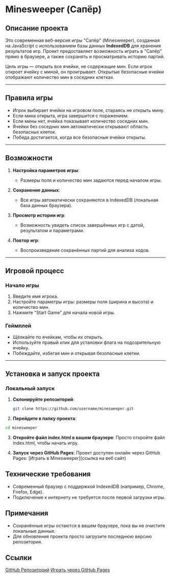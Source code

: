 # Minesweeper (Сапёр)

## Описание проекта

Это современная веб-версия игры "Сапёр" (Minesweeper), созданная на JavaScript с использованием базы данных **IndexedDB** для хранения результатов игр. Проект предоставляет возможность играть в "Сапёр" прямо в браузере, а также сохранять и просматривать историю партий.

Цель игры — открыть все ячейки, не содержащие мин. Если игрок откроет ячейку с миной, он проигрывает. Открытые безопасные ячейки отображают количество мин в соседних клетках.

---

## Правила игры

- Игрок выбирает ячейки на игровом поле, стараясь не открыть мину.
- Если мина открыта, игра завершится с поражением.
- Если мины нет, ячейка показывает количество соседних мин.
- Ячейки без соседних мин автоматически открывают область безопасных клеток.
- Победа достигается, когда все безопасные ячейки открыты.

---

## Возможности

1. **Настройка параметров игры**:  
   - Размеры поля и количество мин задаются перед началом игры.

2. **Сохранение данных**:  
   - Все игры автоматически сохраняются в IndexedDB (локальная база данных браузера).

3. **Просмотр истории игр**:  
   - Возможность увидеть список завершённых игр с датой, результатом и параметрами.

4. **Повтор игр**:  
   - Воспроизведение сохранённых партий для анализа ходов.

---

## Игровой процесс

### Начало игры

1. Введите имя игрока.
2. Настройте параметры игры: размеры поля (ширина и высота) и количество мин.
3. Нажмите "Start Game" для начала новой игры.

### Геймплей

- Щёлкайте по ячейкам, чтобы их открыть.
- Используйте правый клик для установки флага на подозрительную ячейку.
- Побеждайте, избегая мин и открывая безопасные клетки.

---

## Установка и запуск проекта

### Локальный запуск

1. **Склонируйте репозиторий**:
   ```bash
   git clone https://github.com/username/minesweeper.git
   
2. **Перейдите в папку проекта**:

```bash
cd minesweeper
```
3. **Откройте файл index.html в вашем браузере**: 
    Просто откройте файл index.html, чтобы начать игру.

4. **Запуск через GitHub Pages**:
Проект доступен онлайн через GitHub Pages:
[Играть в Minesweeper](ссылка на веб сайт)

## Технические требования
- Современный браузер с поддержкой IndexedDB (например, Chrome, Firefox, Edge).
- Подключение к интернету не требуется после первой загрузки игры.
## Примечания
- Сохранённые игры остаются в вашем браузере, пока вы не очистите локальные данные.
- Для обновления проекта просто загрузите последнюю версию репозитория.
## Ссылки
[GitHub Репозиторий]()
[Играть через GitHub Pages]()
